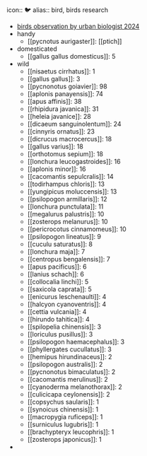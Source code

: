 icon:: 🐦
alias:: bird, birds research

- [birds observation by urban biologist 2024](https://ipfs.io/ipfs/QmUQWE2PB5bDkCCRJ6imBbsdMCRWD6p1nyya9yxvBhUAWA)
- handy
	- [[pycnotus aurigaster]]: [[ptich]]
- domesticated
	- [[gallus gallus domesticus]]: 5
- wild
	- [[nisaetus cirrhatus]]: 1
	- [[gallus gallus]]: 3
	- [[pycnonotus goiavier]]: 98
	- [[aplonis panayensis]]: 74
	- [[apus affinis]]: 38
	- [[rhipidura javanica]]: 31
	- [[heleia javanice]]: 28
	- [[dicaeum sanguinolentum]]: 24
	- [[cinnyris ornatus]]: 23
	- [[dicrucus macrocercus]]: 18
	- [[gallus varius]]: 18
	- [[orthotomus sepium]]: 18
	- [[lonchura leucogastroides]]: 16
	- [[aplonis minor]]: 16
	- [[cacomantis sepulcralis]]: 14
	- [[todirhampus chloris]]: 13
	- [[yungipicus moluccensis]]: 13
	- [[psilopogon armillaris]]: 12
	- [[lonchura punctulata]]: 11
	- [[megalurus palustris]]: 10
	- [[zosterops melanurus]]: 10
	- [[pericrocotus cinnamomeus]]: 10
	- [[psilopogon lineatus]]: 9
	- [[cuculu saturatus]]: 8
	- [[lonchura maja]]: 7
	- [[centropus bengalensis]]: 7
	- [[apus pacificus]]: 6
	- [[lanius schach]]: 6
	- [[collocalia linchi]]: 5
	- [[saxicola caprata]]: 5
	- [[enicurus leschenaulti]]: 4
	- [[halcyon cyanoventris]]: 4
	- [[cettia vulcania]]: 4
	- [[hirundo tahitica]]: 4
	- [[spilopelia chinensis]]: 3
	- [[loriculus pusillus]]: 3
	- [[psilopogon haemacephalus]]: 3
	- [[phyllergates cucullatus]]: 3
	- [[hemipus hirundinaceus]]: 2
	- [[psilopogon australis]]: 2
	- [[pycnonotus bimaculatus]]: 2
	- [[cacomantis merulinus]]: 2
	- [[cyanoderma melanothorax]]: 2
	- [[culicicapa ceylonensis]]: 2
	- [[copsychus saularis]]: 1
	- [[synoicus chinensis]]: 1
	- [[macropygia ruficeps]]: 1
	- [[surniculus lugubris]]: 1
	- [[brachypteryx leucophris]]: 1
	- [[zosterops japonicus]]: 1
-